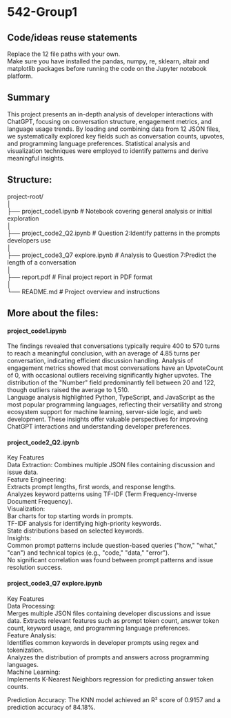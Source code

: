 # 542-Group1      

## Code/ideas reuse statements     
Replace the 12 file paths with your own.       
Make sure you have installed the pandas, numpy, re, sklearn, altair and matplotlib packages before running the code on the Jupyter notebook platform.     

## Summary     
This project presents an in-depth analysis of developer interactions with ChatGPT, focusing on conversation structure, engagement metrics, and language usage trends. By loading and combining data from 12 JSON files, we systematically explored key fields such as conversation counts, upvotes, and programming language preferences. Statistical analysis and visualization techniques were employed to identify patterns and derive meaningful insights.     

## Structure:     
project-root/     
│     
├── project_code1.ipynb              # Notebook covering general analysis or initial exploration     
│     
├── project_code2_Q2.ipynb           # Question 2:Identify patterns in the prompts developers use     
│     
├── project_code3_Q7 explore.ipynb   # Analysis to Question 7:Predict the length of a conversation     
│     
├── report.pdf                 # Final project report in PDF format     
│     
└── README.md                   # Project overview and instructions     

## More about the files:     

#### project_code1.ipynb        
The findings revealed that conversations typically require 400 to 570 turns to reach a meaningful conclusion, with an average of 4.85 turns per conversation, indicating efficient discussion handling. Analysis of engagement metrics showed that most conversations have an UpvoteCount of 0, with occasional outliers receiving significantly higher upvotes. The distribution of the "Number" field predominantly fell between 20 and 122, though outliers raised the average to 1,510.       
Language analysis highlighted Python, TypeScript, and JavaScript as the most popular programming languages, reflecting their versatility and strong ecosystem support for machine learning, server-side logic, and web development. These insights offer valuable perspectives for improving ChatGPT interactions and understanding developer preferences.     

#### project_code2_Q2.ipynb      
Key Features     
Data Extraction: Combines multiple JSON files containing discussion and issue data.     
Feature Engineering:     
Extracts prompt lengths, first words, and response lengths.     
Analyzes keyword patterns using TF-IDF (Term Frequency-Inverse Document Frequency).     
Visualization:     
Bar charts for top starting words in prompts.     
TF-IDF analysis for identifying high-priority keywords.     
State distributions based on selected keywords.     
Insights:     
Common prompt patterns include question-based queries ("how," "what," "can") and technical topics (e.g., "code," "data," "error").     
No significant correlation was found between prompt patterns and issue resolution success.     

#### project_code3_Q7 explore.ipynb     
Key Features     
Data Processing:     
Merges multiple JSON files containing developer discussions and issue data.
Extracts relevant features such as prompt token count, answer token count, keyword usage, and programming language preferences.     
Feature Analysis:     
Identifies common keywords in developer prompts using regex and tokenization.     
Analyzes the distribution of prompts and answers across programming languages.     
Machine Learning:     
Implements K-Nearest Neighbors regression for predicting answer token counts.     

Prediction Accuracy: The KNN model achieved an R² score of 0.9157 and a prediction accuracy of 84.18%.